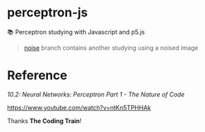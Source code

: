 # perceptron-js
:books: Perceptron studying with Javascript and p5.js

> [noise](https://github.com/wesleyhf/perceptron-js/tree/noise) branch contains another studying using a noised image

# Reference

_10.2: Neural Networks: Perceptron Part 1 - The Nature of Code_

https://www.youtube.com/watch?v=ntKn5TPHHAk

Thanks **The Coding Train**!

